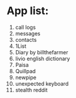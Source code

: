 # App list:

1. call logs
2. messages
3. contacts
4. 1List
5. Diary by billthefarmer
6. livio english dictionary
7. Paisa
8. Quillpad
9. newpipe
10. unexpected keyboard
11. stealth reddit
